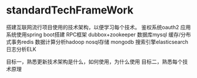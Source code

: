 # standardTechFrameWork
搭建互联网流行项目使用的技术架构，以便学习每个技术。
鉴权系统oauth2
应用系统使用spring boot搭建
RPC框架 dubbox+zookeeper
数据库mysql
缓存/分布式事务redis
数据计算分析hadoop
nosql存储 mongodb
搜索引擎elasticsearch
日志分析ELK

目标一，熟悉更新技术架构是什么，如何使用，为什么使用
目标二，熟悉每个技术原理
